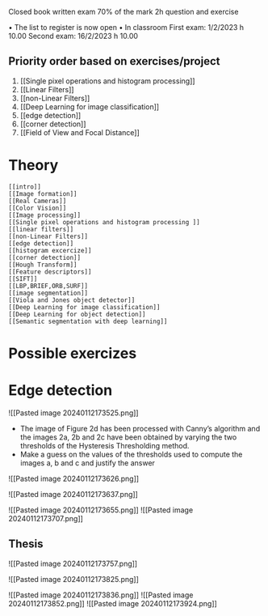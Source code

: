 Closed book written exam 
70% of the mark 
2h question and exercise 

• The list to register is now open • In classroom 
First exam: 1/2/2023 h 10.00 
Second exam: 16/2/2023 h 10.00



## Priority order based on exercises/project
1. [[Single pixel operations and histogram processing]] 
2. [[Linear Filters]]
3. [[non-Linear Filters]]
4. [[Deep Learning for image classification]]
5. [[edge detection]]
6. [[corner detection]]
7. [[Field of View and Focal Distance]]

# Theory
	
	[[intro]]
	[[Image formation]]
	[[Real Cameras]]
	[[Color Vision]]
	[[Image processing]]
	[[Single pixel operations and histogram processing ]]
	[[linear filters]]
	[[non-Linear Filters]]
	[[edge detection]]
	[[histogram excercize]]
	[[corner detection]]
	[[Hough Transform]]
	[[Feature descriptors]]
	[[SIFT]]
	[[LBP,BRIEF,ORB,SURF]]
	[[image segmentation]]
	[[Viola and Jones object detector]]
	[[Deep Learning for image classification]]
	[[Deep Learning for object detection]]
	[[Semantic segmentation with deep learning]]
	
# Possible exercizes
# Edge detection 
![[Pasted image 20240112173525.png]]

- The image of Figure 2d has been processed with Canny’s algorithm and the images 2a, 2b and 2c have been obtained by varying the two thresholds of the Hysteresis Thresholding method. 
- Make a guess on the values of the thresholds used to compute the images a, b and c and justify the answer


![[Pasted image 20240112173626.png]]

![[Pasted image 20240112173637.png]]

![[Pasted image 20240112173655.png]]
![[Pasted image 20240112173707.png]]





## Thesis 
![[Pasted image 20240112173757.png]]

![[Pasted image 20240112173825.png]]

![[Pasted image 20240112173836.png]]
![[Pasted image 20240112173852.png]]
![[Pasted image 20240112173924.png]]